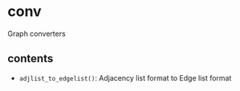 # conv

Graph converters

## contents

* `adjlist_to_edgelist()`: Adjacency list format to Edge list format

